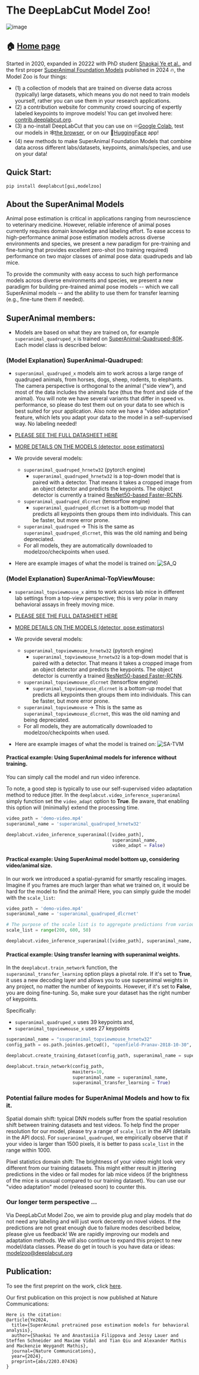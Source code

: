 # The DeepLabCut Model Zoo! 

![image](https://images.squarespace-cdn.com/content/v1/57f6d51c9f74566f55ecf271/8957c690-4f27-4430-8581-4161fd58d052/68747470733a2f2f696d616765732e73717561726573706163652d63646e2e636f6d2f636f6e74656e742f76312f3537663664353163396637343536366635356563663237312f313631363439323337333730302d50474f41433732494f4236415545343756544a582f6b6531375a77644742546f646449.png?format=450w)


## 🏠 [Home page](http://modelzoo.deeplabcut.org/)

Started in 2020, expanded in 20222 with PhD student [Shaokai Ye et al.](https://arxiv.org/abs/2203.07436v1), and the first proper [SuperAnimal Foundation Models]() published in 2024 🔥, the Model Zoo is four things:

- (1) a collection of models that are trained on diverse data across (typically) large datasets, which means you do not need to train models yourself, rather you can use them in your research applications.
- (2) a contribution website for community crowd sourcing of expertly labeled keypoints to improve models! You can get involved here: [contrib.deeplabcut.org](https://contrib.deeplabcut.org/).
- (3) a no-install DeepLabCut that you can use on ♾[Google Colab](https://github.com/DeepLabCut/DeepLabCut/blob/main/examples/COLAB/COLAB_DEMO_SuperAnimal.ipynb), 
test our models in 🕸[the browser](https://contrib.deeplabcut.org/), or on our 🤗[HuggingFace](https://huggingface.co/spaces/DeepLabCut/MegaDetector_DeepLabCut) app!
- (4) new methods to make SuperAnimal Foundation Models that combine data across different labs/datasets, keypoints, animals/species, and use on your data!

## Quick Start:
```
pip install deeplabcut[gui,modelzoo]
```

## About the SuperAnimal Models

Animal pose estimation is critical in applications ranging from neuroscience to veterinary medicine. However, reliable inference of animal poses currently requires domain knowledge and labeling effort. To ease access to high-performance animal pose estimation models across diverse environments and species, we present a new paradigm for pre-training and fine-tuning that provides excellent zero-shot (no training required) performance on two major classes of animal pose data: quadrupeds and lab mice. 

To provide the community with easy access to such high performance models across diverse environments and species, we present a new paradigm for building pre-trained animal pose models -- which we call SuperAnimal models -- and the ability to use them for transfer learning (e.g., fine-tune them if needed).

## SuperAnimal members:
- Models are based on what they are trained on, for example `superanimal_quadruped_x` is trained on [SuperAnimal-Quadruped-80K](https://zenodo.org/records/10619173). Each model class is described below:


### (Model Explanation) SuperAnimal-Quadruped: 

- `superanimal_quadruped_x` models aim to work across a large range of quadruped animals, from horses, dogs, sheep, rodents, to elephants. The camera perspective is orthogonal to the animal ("side view"), and most of the data includes the animals face (thus the front and side of the animal). You will note we have several variants that differ in speed vs. performance, so please do test them out on your data to see which is best suited for your application. Also note we have a "video adaptation" feature, which lets you adapt your data to the model in a self-supervised way. No labeling needed!
- [PLEASE SEE THE FULL DATASHEET HERE](https://zenodo.org/records/10619173)
- [MORE DETAILS ON THE MODELS (detector, pose estimators)](https://huggingface.co/mwmathis/DeepLabCutModelZoo-SuperAnimal-Quadruped)
- We provide several models:
    - `superanimal_quadruped_hrnetw32` (pytorch engine)
        - `superanimal_quadruped_hrnetw32` is a top-down model that is paired with a detector. That means it takes a cropped image from an object detector and predicts the keypoints. The object detector is currently a trained [ResNet50-based Faster-RCNN](https://pytorch.org/vision/stable/models/faster_rcnn.html).
    - `superanimal_quadruped_dlcrnet` (tensorflow engine)
        - `superanimal_quadruped_dlcrnet` is a bottom-up model that predicts all keypoints then groups them into individuals. This can be faster, but more error prone.
    - `superanimal_quadruped` -> This is the same as `superanimal_quadruped_dlcrnet`, this was the old naming and being depreciated.
    - For all models, they are automatically downloaded to modelzoo/checkpoints when used.

- Here are example images of what the model is trained on:
![SA_Q](https://user-images.githubusercontent.com/28102185/209957688-954fb616-7750-4521-bb52-20a51c3a7718.png)


### (Model Explanation) SuperAnimal-TopViewMouse:

-  `superanimal_topviewmouse_x` aims to work across lab mice in different lab settings from a top-view perspective; this is very polar in many behavioral assays in freely moving mice.
- [PLEASE SEE THE FULL DATASHEET HERE](https://zenodo.org/records/10618947)
- [MORE DETAILS ON THE MODELS (detector, pose estimators)](https://huggingface.co/mwmathis/DeepLabCutModelZoo-SuperAnimal-TopViewMouse)
- We provide several models:
    - `superanimal_topviewmouse_hrnetw32` (pytorch engine)
        - `superanimal_topviewmouse_hrnetw32` is a top-down model that is paired with a detector. That means it takes a cropped image from an object detector and predicts the keypoints. The object detector is currently a trained [ResNet50-based Faster-RCNN](https://pytorch.org/vision/stable/models/faster_rcnn.html).
    - `superanimal_topviewmouse_dlcrnet` (tensorflow engine)
        - `superanimal_topviewmouse_dlcrnet` is a bottom-up model that predicts all keypoints then groups them into individuals. This can be faster, but more error prone.
    - `superanimal_topviewmouse` -> This is the same as `superanimal_topviewmouse_dlcrnet`, this was the old naming and being depreciated.
    - For all models, they are automatically downloaded to modelzoo/checkpoints when used.
    
-  Here are example images of what the model is trained on:
![SA-TVM](https://user-images.githubusercontent.com/28102185/209957260-c0db72e0-4fdf-434c-8579-34bc5f27f907.png)


#### Practical example: Using SuperAnimal models for inference without training.

You can simply call the model and run video inference. 

To note, a good step is typically to use our self-supervised video adaptation method to reduce jitter. In the `deeplabcut.video_inference_superanimal` simply function set the `video_adapt` option to __True__. Be aware, that enabling this option will (minimally) extend the processing time. 

```python
video_path = 'demo-video.mp4'
superanimal_name = 'superanimal_quadruped_hrnetw32'

deeplabcut.video_inference_superanimal([video_path],
                                        superanimal_name,
                                        video_adapt = False)
```


#### Practical example: Using SuperAnimal model bottom up, considering video/animal size.

In our work we introduced a spatial-pyramid for smartly rescaling images. Imagine if you frames are much larger than what we trained on, it would be hard for the model to find the animal! Here, you can simply guide the model with the `scale_list`:

```python
video_path = 'demo-video.mp4'
superanimal_name = 'superanimal_quadruped_dlcrnet'

# The purpose of the scale list is to aggregate predictions from various image sizes. We anticipate the appearance size of the animal in the images to be approximately 400 pixels.
scale_list = range(200, 600, 50)

deeplabcut.video_inference_superanimal([video_path], superanimal_name, scale_list=scale_list, video_adapt = False)
```

#### Practical example: Using transfer learning with superanimal weights.
In the `deeplabcut.train_network` function, the `superanimal_transfer_learning` option plays a pivotal role. If it's set to __True__, it uses a new decoding layer and allows you to use superanimal weights in any project, no matter the number of keypoints. However, if it's set to __False__, you are doing fine-tuning. So, make sure your dataset has the right number of keypoints.  

Specifically:
* `superanimal_quadruped_x` uses 39 keypoints and,
* `superanimal_topviewmouse_x` uses 27 keypoints

```python
superanimal_name = "ssuperanimal_topviewmouse_hrnetw32"
config_path = os.path.join(os.getcwd(), "openfield-Pranav-2018-10-30", "config.yaml")

deeplabcut.create_training_dataset(config_path, superanimal_name = superanimal_name)

deeplabcut.train_network(config_path,
                         maxiters=10,
                         superanimal_name = superanimal_name,
                         superanimal_transfer_learning = True)
```




### Potential failure modes for SuperAnimal Models and how to fix it.

Spatial domain shift: typical DNN models suffer from the spatial resolution shift between training datasets and test videos. To help find the proper resolution for our model, please try a range of `scale_list` in the API (details in the API docs). For `superanimal_quadruped`, we empirically observe that if your video is larger than 1500 pixels, it is better to pass `scale_list` in the range within 1000.

Pixel statistics domain shift: The brightness of your video might look very different from our training datasets. This might either result in jittering predictions in the video or fail modes for lab mice videos (if the brightness of the mice is unusual compared to our training dataset). You can use our "video adaptation" model (released soon) to counter this.



### Our longer term perspective ...

Via DeepLabCut Model Zoo, we aim to provide plug and play models that do not need any labeling and will just work decently on novel videos. If the predictions are not great enough due to failure modes described below, please give us feedback! We are rapidly improving our models and adaptation methods. We will also continue to expand this project to new model/data classes. Please do get in touch is you have data or ideas: modelzoo@deeplabcut.org

## Publication:

To see the first preprint on the work, click [here](https://arxiv.org/abs/2203.07436v1). 

Our first publication on this project is now published at Nature Communications:

```{hint}
Here is the citation:
@article{Ye2024,
  title={SuperAnimal pretrained pose estimation models for behavioral analysis},
  author={Shaokai Ye and Anastasiia Filippova and Jessy Lauer and Steffen Schneider and Maxime Vidal and Tian Qiu and Alexander Mathis and Mackenzie Weygandt Mathis},
  journal={Nature Communications},
  year={2024},
  preprint={abs/2203.07436}
}
```
